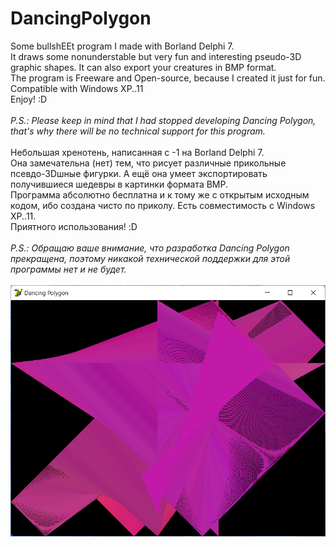 # DancingPolygon
Some bullshEEt program I made with Borland Delphi 7.\
It draws some nonunderstable but very fun and interesting pseudo-3D graphic shapes. It can also export your creatures in BMP format.\
The program is Freeware and Open-source, because I created it just for fun. Compatible with Windows XP..11\
Enjoy! :D\
\
*P.S.: Please keep in mind that I had stopped developing Dancing Polygon, that's why there will be no technical support for this program.*\
\
Небольшая хренотень, написанная с -1 на Borland Delphi 7.\
Она замечательна (нет) тем, что рисует различные прикольные псевдо-3Dшные фигурки. А ещё она умеет экспортировать получившиеся шедевры в картинки формата BMP.\
Программа абсолютно бесплатна и к тому же с открытым исходным кодом, ибо создана чисто по приколу. Есть совместимость с Windows XP..11.\
Приятного использования! :D\
\
*P.S.: Обращаю ваше внимание, что разработка Dancing Polygon прекращена, поэтому никакой технической поддержки для этой программы нет и не будет.*\
\
![Dancing Polygon](preview.png)
